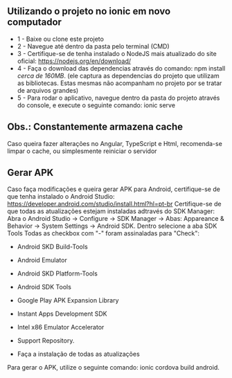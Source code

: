 ## Utilizando o projeto no ionic em novo computador
- 1 - Baixe ou clone este projeto
- 2 - Navegue até dentro da pasta pelo terminal (CMD)
- 3 - Certifique-se de tenha instalado o NodeJS mais atualizado do site oficial: https://nodejs.org/en/download/
- 4 - Faça o download das dependencias através do comando: npm install *cerca de 160MB*. (ele captura as dependencias do projeto que utilizam as bibliotecas. Estas mesmas não acompanham no projeto por se tratar de arquivos grandes)
- 5 - Para rodar o aplicativo, navegue dentro da pasta do projeto através do console, e execute o seguinte comando: ionic serve

## Obs.: Constantemente armazena cache
Caso queira fazer alterações no Angular, TypeScript e Html, recomenda-se limpar o cache, ou simplesmente reiniciar o servidor

## Gerar APK
Caso faça modificações e queira gerar APK  para Android, certifique-se de que tenha instalado o Android Studio: https://developer.android.com/studio/install.html?hl=pt-br
Certifique-se de que todas as atualizações estejam instaladas adtravés do SDK Manager: Abra o Android Studio -> Configure -> SDK Manager ->  Abas: Appareance & Behavior -> System Settings -> Android SDK. Dentro selecione a aba SDK Tools
Todas as checkbox com "-" foram assinaladas para "Check": 
- Android SKD Build-Tools
- Android Emulator
- Android SKD Platform-Tools
- Android  SDK Tools
- Google Play APK Expansion Library
- Instant Apps Development SDK
- Intel x86 Emulator Accelerator
- Support Repository.

- Faça a instalação de todas as atualizações
 
 Para gerar o APK, utilize o seguinte comando: ionic cordova build android.

